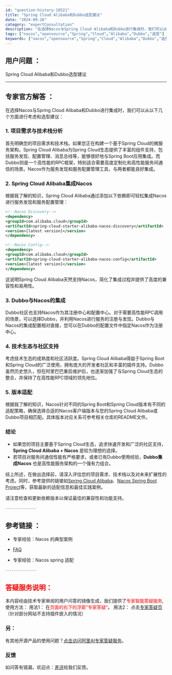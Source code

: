 ```yaml
---
id: "question-history-16521"
title: "Spring Cloud Alibaba和Dubbo选型建议"
date: "2024-09-26"
category: "expertConsultation"
description: "在选择Nacos与Spring Cloud Alibaba和Dubbo进行集成时，我们可以从以下几个方面进行考虑和选型建议：### 1. 项目需求与技术栈分析首先明确您的项目需求和技术栈。如果您正在构建一个基于Spring Cloud的微服务架构，Spring Cloud Alibaba为Sprin"
tags: ["nacos","opensource","Spring","Cloud","Alibaba","Dubbo","选型"]
keywords: ["nacos","opensource","Spring","Cloud","Alibaba","Dubbo","选型"]
---
```


## 用户问题 ： 
 Spring Cloud Alibaba和Dubbo选型建议  

---------------
## 专家官方解答 ：

在选择Nacos与Spring Cloud Alibaba和Dubbo进行集成时，我们可以从以下几个方面进行考虑和选型建议：

### 1. 项目需求与技术栈分析
首先明确您的项目需求和技术栈。如果您正在构建一个基于Spring Cloud的微服务架构，Spring Cloud Alibaba为Spring Cloud生态提供了丰富的组件支持，包括服务发现、配置管理、消息总线等，能够很好地与Spring Boot应用集成。而Dubbo则是一个高性能的RPC框架，特别适合需要高度定制化和高性能服务间通信的场景。Nacos作为服务发现和服务配置管理工具，与两者都能良好集成。

### 2. Spring Cloud Alibaba集成Nacos
根据我了解的知识，Spring Cloud Alibaba通过添加以下依赖即可轻松集成Nacos进行服务发现和服务配置管理：
```xml
<!--Nacos Discovery-->
<dependency>
<groupId>com.alibaba.cloud</groupId>
<artifactId>spring-cloud-starter-alibaba-nacos-discovery</artifactId>
<version>[latest version]</version>
</dependency>

<!--Nacos Config-->
<dependency>
<groupId>com.alibaba.cloud</groupId>
<artifactId>spring-cloud-starter-alibaba-nacos-config</artifactId>
<version>[latest version]</version>
</dependency>
```
这说明Spring Cloud Alibaba天然支持Nacos，简化了集成过程并提供了高度的兼容性和易用性。

### 3. Dubbo与Nacos的集成
Dubbo社区也支持Nacos作为其注册中心和配置中心。对于需要高性能RPC调用的场景，可以选择Dubbo，并利用Nacos进行服务的注册与发现。Dubbo与Nacos的集成配置相对直接，您可以在Dubbo的配置文件中指定Nacos作为注册中心。

### 4. 技术生态与社区支持
考虑技术生态的成熟度和社区活跃度。Spring Cloud Alibaba得益于Spring Boot和Spring Cloud的广泛使用，拥有庞大的开发者社区和丰富的插件支持。Dubbo虽然历史悠久，但在阿里巴巴重启维护后，也逐渐加强了与Spring Cloud生态的整合，并保持了在高性能RPC领域的领先地位。

### 5. 版本适配
根据我了解的知识，Nacos针对不同的Spring Boot和Spring Cloud版本有不同的适配策略，确保选择合适的Nacos客户端版本与您的Spring Cloud Alibaba或Dubbo项目相匹配。具体版本对应关系可参考相关仓库的README文件。

### 结论
- 如果您的项目主要基于Spring Cloud生态，追求快速开发和广泛的社区支持，**Spring Cloud Alibaba + Nacos** 是较为理想的选择。
- 若项目对服务间通信性能有严格要求，或者已有Dubbo使用经验，**Dubbo集成Nacos** 也是高性能服务架构的一个强有力组合。

综上所述，在做出选择前，请深入评估您的项目需求、技术栈以及对未来扩展性的考虑。同时，参考提供的链接如[Spring Cloud Alibaba](https://github.com/alibaba/spring-cloud-alibaba)、[Nacos Spring Boot Project](https://github.com/nacos-group/nacos-spring-boot-project)等，获取最新的适配信息和最佳实践案例。

请注意检查和更新依赖版本以保证最佳的兼容性和功能支持。


<font color="#949494">---------------</font> 


## 参考链接 ：

* 专家经验：Nacos 的典型案例 
 
 * [FAQ](https://nacos.io/docs/latest/guide/user/faq)
 
 * 专家经验：Nacos spring 适配 


 <font color="#949494">---------------</font> 
 


## <font color="#FF0000">答疑服务说明：</font> 

本内容经由技术专家审阅的用户问答的镜像生成，我们提供了<font color="#FF0000">专家智能答疑服务</font>,使用方法：
用法1： 在<font color="#FF0000">页面的右下的浮窗”专家答疑“</font>。
用法2： 点击[专家答疑页](https://answer.opensource.alibaba.com/docs/intro)（针对部分网站不支持插件嵌入的情况）
### 另：


有其他开源产品的使用问题？[点击访问阿里AI专家答疑服务](https://answer.opensource.alibaba.com/docs/intro)。
### 反馈
如问答有错漏，欢迎点：[差评](https://ai.nacos.io/user/feedbackByEnhancerGradePOJOID?enhancerGradePOJOId=16528)给我们反馈。
